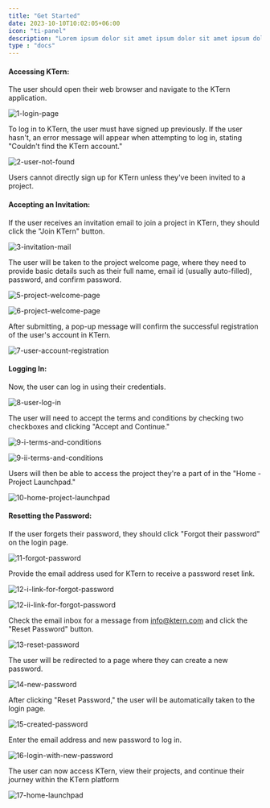 ```yaml
---
title: "Get Started"
date: 2023-10-10T10:02:05+06:00
icon: "ti-panel"
description: "Lorem ipsum dolor sit amet ipsum dolor sit amet ipsum dolor sit amet"
type : "docs"
---
```


#### Accessing KTern:

The user should open their web browser and navigate to the KTern application.

![1-login-page](https://storage.googleapis.com/ktern-public-files/product-documentation/Digital%20Projects/1-login-page.png)

To log in to KTern, the user must have signed up previously. If the user hasn't, an error message will appear 
when attempting to log in, stating "Couldn't find the KTern account."

![2-user-not-found](https://storage.googleapis.com/ktern-public-files/product-documentation/Digital%20Projects/2-user-not-found.png)

Users cannot directly sign up for KTern unless they've been invited to a project.

#### Accepting an Invitation:

If the user receives an invitation email to join a project in KTern, they should click the "Join KTern" button.

![3-invitation-mail](https://storage.googleapis.com/ktern-public-files/product-documentation/Digital%20Projects/3-invitation-mail.png)

The user will be taken to the project welcome page, where they need to provide basic details such as their 
full name, email id (usually auto-filled), password, and confirm password.

![5-project-welcome-page](https://storage.googleapis.com/ktern-public-files/product-documentation/Digital%20Projects/5-project-welcome-page.png)

![6-project-welcome-page](https://storage.googleapis.com/ktern-public-files/product-documentation/Digital%20Projects/6-project-welcome-page.png)

After submitting, a pop-up message will confirm the successful registration of the user's account in KTern.

![7-user-account-registration](https://storage.googleapis.com/ktern-public-files/product-documentation/Digital%20Projects/7-user-account-registration.png)

#### Logging In:

Now, the user can log in using their credentials.

![8-user-log-in](https://storage.googleapis.com/ktern-public-files/product-documentation/Digital%20Projects/8-user-log-in.png)

The user will need to accept the terms and conditions by checking two checkboxes and clicking "Accept and 
Continue."

![9-i-terms-and-conditions](https://storage.googleapis.com/ktern-public-files/product-documentation/Digital%20Projects/9-i-terms-and-conditions.png)

![9-ii-terms-and-conditions](https://storage.googleapis.com/ktern-public-files/product-documentation/Digital%20Projects/9-ii-terms-and-conditions.png)

 Users will then be able to access the project they're a part of in the "Home - Project Launchpad."

 ![10-home-project-launchpad](https://storage.googleapis.com/ktern-public-files/product-documentation/Digital%20Projects/10-home-project-launchpad.png)

#### Resetting the Password:

If the user forgets their password, they should click "Forgot their password" on the login page.

![11-forgot-password](https://storage.googleapis.com/ktern-public-files/product-documentation/Digital%20Projects/11-forgot-password.png)

Provide the email address used for KTern to receive a password reset link.

![12-i-link-for-forgot-password](https://storage.googleapis.com/ktern-public-files/product-documentation/Digital%20Projects/12-i-link-for-forgot-password.png)

![12-ii-link-for-forgot-password](https://storage.googleapis.com/ktern-public-files/product-documentation/Digital%20Projects/12-ii-link-for-forgot-password.png)

Check the email inbox for a message from info@ktern.com and click the "Reset Password" button.

![13-reset-password](https://storage.googleapis.com/ktern-public-files/product-documentation/Digital%20Projects/13-reset-password.png)

The user will be redirected to a page where they can create a new password.

![14-new-password](https://storage.googleapis.com/ktern-public-files/product-documentation/Digital%20Projects/14-new-password.png)

After clicking "Reset Password," the user will be automatically taken to the login page.

![15-created-password](https://storage.googleapis.com/ktern-public-files/product-documentation/Digital%20Projects/15-created-password.png)

Enter the email address and new password to log in.

![16-login-with-new-password](https://storage.googleapis.com/ktern-public-files/product-documentation/Digital%20Projects/16-login-with-new-password.png)

The user can now access KTern, view their projects, and continue their journey within the KTern platform

![17-home-launchpad](https://storage.googleapis.com/ktern-public-files/product-documentation/Digital%20Projects/17-home-launchpad.png)
